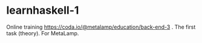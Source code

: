 # learnhaskell-1
Online training https://coda.io/@metalamp/education/back-end-3 . The first task (theory).
For MetaLamp.
